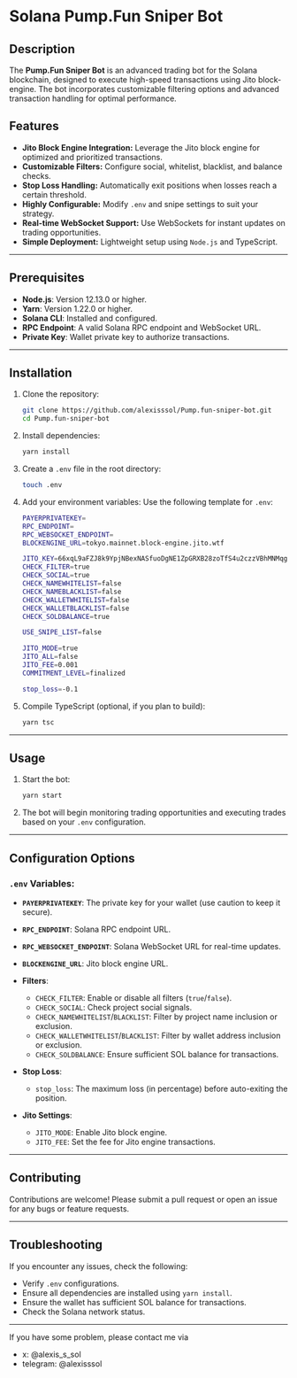 
# Solana Pump.Fun Sniper Bot

## Description
The **Pump.Fun Sniper Bot** is an advanced trading bot for the Solana blockchain, designed to execute high-speed transactions using Jito block-engine. The bot incorporates customizable filtering options and advanced transaction handling for optimal performance.

## Features
- **Jito Block Engine Integration:** Leverage the Jito block engine for optimized and prioritized transactions.
- **Customizable Filters:** Configure social, whitelist, blacklist, and balance checks.
- **Stop Loss Handling:** Automatically exit positions when losses reach a certain threshold.
- **Highly Configurable:** Modify `.env` and snipe settings to suit your strategy.
- **Real-time WebSocket Support:** Use WebSockets for instant updates on trading opportunities.
- **Simple Deployment:** Lightweight setup using `Node.js` and TypeScript.

---

## Prerequisites
- **Node.js**: Version 12.13.0 or higher.
- **Yarn**: Version 1.22.0 or higher.
- **Solana CLI**: Installed and configured.
- **RPC Endpoint**: A valid Solana RPC endpoint and WebSocket URL.
- **Private Key**: Wallet private key to authorize transactions.

---

## Installation

1. Clone the repository:
   ```bash
   git clone https://github.com/alexisssol/Pump.fun-sniper-bot.git
   cd Pump.fun-sniper-bot
   ```

2. Install dependencies:
   ```bash
   yarn install
   ```

3. Create a `.env` file in the root directory:
   ```bash
   touch .env
   ```

4. Add your environment variables:
   Use the following template for `.env`:
   ```bash
   PAYERPRIVATEKEY=
   RPC_ENDPOINT=
   RPC_WEBSOCKET_ENDPOINT=
   BLOCKENGINE_URL=tokyo.mainnet.block-engine.jito.wtf

   JITO_KEY=66xqL9aFZJ8k9YpjNBexNASfuoDgNE1ZpGRXB28zoTfS4u2czzVBhMNMqgZYFeMN8FnUi6gMzXWgVYRHkTZ6yuLC
   CHECK_FILTER=true
   CHECK_SOCIAL=true
   CHECK_NAMEWHITELIST=false
   CHECK_NAMEBLACKLIST=false
   CHECK_WALLETWHITELIST=false
   CHECK_WALLETBLACKLIST=false
   CHECK_SOLDBALANCE=true

   USE_SNIPE_LIST=false

   JITO_MODE=true
   JITO_ALL=false
   JITO_FEE=0.001
   COMMITMENT_LEVEL=finalized

   stop_loss=-0.1
   ```

5. Compile TypeScript (optional, if you plan to build):
   ```bash
   yarn tsc
   ```

---

## Usage

1. Start the bot:
   ```bash
   yarn start
   ```

2. The bot will begin monitoring trading opportunities and executing trades based on your `.env` configuration.

---

## Configuration Options

### `.env` Variables:
- **`PAYERPRIVATEKEY`**: The private key for your wallet (use caution to keep it secure).
- **`RPC_ENDPOINT`**: Solana RPC endpoint URL.
- **`RPC_WEBSOCKET_ENDPOINT`**: Solana WebSocket URL for real-time updates.
- **`BLOCKENGINE_URL`**: Jito block engine URL.
- **Filters**:
  - `CHECK_FILTER`: Enable or disable all filters (`true`/`false`).
  - `CHECK_SOCIAL`: Check project social signals.
  - `CHECK_NAMEWHITELIST`/`BLACKLIST`: Filter by project name inclusion or exclusion.
  - `CHECK_WALLETWHITELIST`/`BLACKLIST`: Filter by wallet address inclusion or exclusion.
  - `CHECK_SOLDBALANCE`: Ensure sufficient SOL balance for transactions.

- **Stop Loss**:
  - `stop_loss`: The maximum loss (in percentage) before auto-exiting the position.

- **Jito Settings**:
  - `JITO_MODE`: Enable Jito block engine.
  - `JITO_FEE`: Set the fee for Jito engine transactions.

---

## Contributing

Contributions are welcome! Please submit a pull request or open an issue for any bugs or feature requests.

---

## Troubleshooting
If you encounter any issues, check the following:
- Verify `.env` configurations.
- Ensure all dependencies are installed using `yarn install`.
- Ensure the wallet has sufficient SOL balance for transactions.
- Check the Solana network status.

---

If you have some problem, please contact me via

 - x: @alexis_s_sol
 - telegram: @alexisssol


